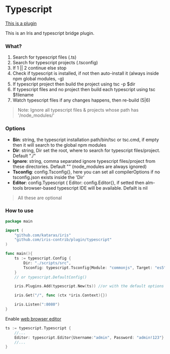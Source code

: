 # Typescript

[This is a plugin](https://github.com/iris-contrib/plugin/tree/master/typescript)

This is an Iris and typescript bridge plugin.

### What?

1. Search for typescript files (.ts)
2.    Search for typescript projects (.tsconfig)
3.    If 1 || 2 continue else stop
4.    Check if typescript is installed, if not then auto-install it (always inside npm global modules, -g)
5.    If typescript project then build the project using tsc -p $dir
6.    If typescript files and no project then build each typescript using tsc $filename
7.    Watch typescript files if any changes happens, then re-build (5|6)

 >Note: Ignore all typescript files & projects whose path has '/node_modules/'


### Options

 - **Bin**: string, the typescript installation path/bin/tsc or tsc.cmd, if empty then it will search to the global npm modules
 - **Dir**: string, Dir set the root, where to search for typescript files/project. Default "./" 
 - **Ignore**: string, comma separated ignore typescript files/project from these directories. Default "" (node_modules are always ignored) 
 - **Tsconfig**: config.Tsconfig{}, here you can set all compilerOptions if no tsconfig.json exists inside the 'Dir' 
 - **Editor**: config.Typescript { Editor: config.Editor{}, if setted then alm-tools browser-based typescript IDE will be available. Defailt is nil
 
 >All these are optional


### How to use

```go
package main

import (
    "github.com/kataras/iris"
    "github.com/iris-contrib/plugin/typescript"
)

func main(){
    ts := typescript.Config {
        Dir: "./scripts/src",
        Tsconfig: typescript.Tsconfig{Module: "commonjs", Target: "es5"}, 
    }
    // or typescript.DefaultConfig()

    iris.Plugins.Add(typescript.New(ts)) //or with the default options just: typescript.New()

    iris.Get("/", func (ctx *iris.Context){})

    iris.Listen(":8080")
}
```

Enable [web browser editor](plugin-editor.md)

```go
ts := typescript.Typescript {
    //...
    Editor: typescript.Editor{Username:"admin", Password: "admin!123"}
    //...
}

```